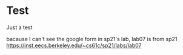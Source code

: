 # Test

Just a test

bacause I can't see the google form in sp21's lab, lab07 is from sp21  
https://inst.eecs.berkeley.edu/~cs61c/sp21/labs/lab07
